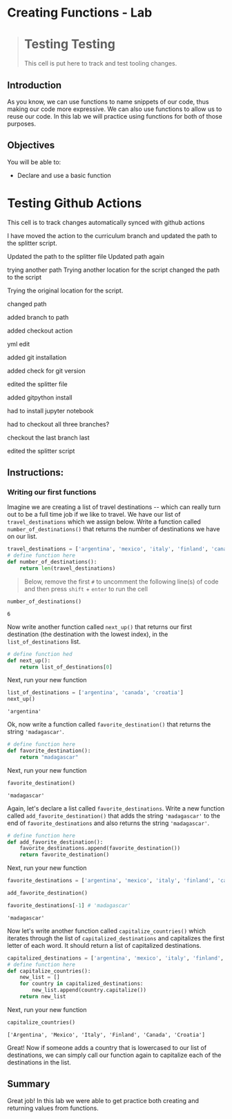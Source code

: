# Creating Functions - Lab

> # Testing Testing
> This cell is put here to track and test tooling changes.

## Introduction

As you know, we can use functions to name snippets of our code, thus making our code more expressive. We can also use functions to allow us to reuse our code. In this lab we will practice using functions for both of those purposes.

## Objectives

You will be able to:

* Declare and use a basic function

# Testing Github Actions
This cell is to track changes automatically synced with github actions

I have moved the action to the curriculum branch and updated the path to the splitter script. 

Updated the path to the splitter file
Updated path again

trying another path
Trying another location for the script
changed the path to the script

Trying the original location for the script.

changed path

added branch to path

added checkout action

yml edit

added git installation

added check for git version

edited the splitter file

added gitpython install

had to install jupyter notebook

had to checkout all three branches?

checkout the last branch last

edited the splitter script

## Instructions: 
### Writing our first functions

Imagine we are creating a list of travel destinations -- which can really turn out to be a full time job if we like to travel. We have our list of `travel_destinations` which we assign below. Write a function called `number_of_destinations()` that returns the number of destinations we have on our list.


```python
travel_destinations = ['argentina', 'mexico', 'italy', 'finland', 'canada', 'croatia']
# define function here
def number_of_destinations():
    return len(travel_destinations)
```

> Below, remove the first `#` to uncomment the following line(s) of code and then press `shift` + `enter` to run the cell


```python
number_of_destinations()
```




    6



Now write another function called `next_up()` that returns our first destination (the destination with the lowest index), in the `list_of_destinations` list.


```python
# define function hed
def next_up():
    return list_of_destinations[0]
```

Next, run your new function


```python
list_of_destinations = ['argentina', 'canada', 'croatia']
next_up() 
```




    'argentina'



Ok, now write a function called `favorite_destination()` that returns the string `'madagascar'`.


```python
# define function here
def favorite_destination():
    return "madagascar"
```

Next, run your new function


```python
favorite_destination() 
```




    'madagascar'



Again, let's declare a list called `favorite_destinations`. Write a new function called `add_favorite_destination()` that adds the string `'madagascar'` to the end of `favorite_destinations` and also returns the string `'madagascar'`.


```python
# define function here
def add_favorite_destination():
    favorite_destinations.append(favorite_destination())
    return favorite_destination()
```

Next, run your new function


```python
favorite_destinations = ['argentina', 'mexico', 'italy', 'finland', 'canada', 'croatia']

add_favorite_destination()

favorite_destinations[-1] # 'madagascar'
```




    'madagascar'



Now let's write another function called `capitalize_countries()` which iterates through the list of `capitalized_destinations` and capitalizes the first letter of each word. It should return a list of capitalized destinations.


```python
capitalized_destinations = ['argentina', 'mexico', 'italy', 'finland', 'canada', 'croatia']
# define function here
def capitalize_countries():
    new_list = []
    for country in capitalized_destinations:
        new_list.append(country.capitalize())
    return new_list
```

Next, run your new function


```python
capitalize_countries() 
```




    ['Argentina', 'Mexico', 'Italy', 'Finland', 'Canada', 'Croatia']



Great! Now if someone adds a country that is lowercased to our list of destinations, we can simply call our function again to capitalize each of the destinations in the list.

## Summary

Great job! In this lab we were able to get practice both creating and returning values from functions.
